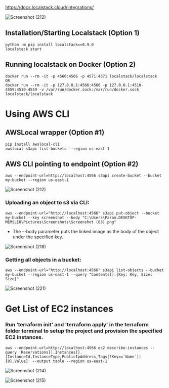 



https://docs.localstack.cloud/integrations/

![Screenshot (212)](https://github.com/dragonRageX/AWS_Local/assets/114085260/470f4882-db20-4abc-b305-88960d5031b5)

## Installation/Starting Localstack (Option 1)
```
python -m pip install localstack==0.9.0
localstack start
```

## Running localstack on Docker (Option 2)
```
docker run --rm -it -p 4566:4566 -p 4571:4571 localstack/localstack
OR
docker run --rm -it -p 127.0.0.1:4566:4566 -p 127.0.0.1:4510-4559:4510-4559 -v /var/run/docker.sock:/var/run/docker.sock localstack/localstack
```

# Using AWS CLI

## AWSLocal wrapper (Option #1)
```
pip install awslocal-cli
awslocal s3api list-buckets --region us-east-1
```

## AWS CLI pointing to endpoint (Option #2)
```
aws --endpoint-url=http://localhost:4566 s3api create-bucket --bucket my-bucket --region us-east-1
```

![Screenshot (212)](https://github.com/dragonRageX/AWS_Local/assets/114085260/349dcf7f-a537-4628-9d13-e92fd2763769)

### Uploading an object to s3 via CLI:
```
aws --endpoint-url="http://localhost:4566" s3api put-object --bucket my-bucket --key screenshot --body "C:\Users\Param.DESKTOP-MEMSLIO\Pictures\Screenshots\Screenshot (63).png"
```
* The --body parameter puts the linked image as the body of the object under the specified key.

![Screenshot (218)](https://github.com/dragonRageX/AWS_Local/assets/114085260/fe216f9a-56b8-4f2a-b13e-755c35b4f123)

### Getting all objects in a bucket:
```
aws --endpoint-url="http://localhost:4566" s3api list-objects --bucket my-bucket --region us-east-1 --query "Contents[].{Key: Key, Size: Size}"
```

![Screenshot (221)](https://github.com/dragonRageX/AWS_Local/assets/114085260/ecac7016-d103-462c-aaa5-8bce826cc208)


# Get List of EC2 instances
### Run 'terraform init' and 'terraform apply' in the terraform folder terminal to setup the project and provision the specified EC2 instances.
```
aws --endpoint-url=http://localhost:4566 ec2 describe-instances --query 'Reservations[].Instances[].[InstanceId,InstanceType,PublicIpAddress,Tags[?Key==`Name`]| [0].Value]' --output table --region us-east-1
```

![Screenshot (214)](https://github.com/dragonRageX/AWS_Local/assets/114085260/7b93ceef-cf4f-47da-9830-c3b442928bf1)

![Screenshot (215)](https://github.com/dragonRageX/AWS_Local/assets/114085260/dc9bdec0-d5e6-42ef-b6a9-2d15bc78b931)
